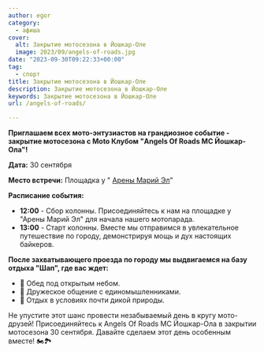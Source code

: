 ```yaml
---
author: egor
category:
  - афиша
cover:
  alt: Закрытие мотосезона в Йошкар-Оле
  image: 2023/09/angels-of-roads.jpg
date: "2023-09-30T09:22:33+00:00"
tag:
  - спорт
title: Закрытие мотосезона в Йошкар-Оле
description: Закрытие мотосезона в Йошкар-Оле
keywords: Закрытие мотосезона в Йошкар-Оле
url: /angels-of-roads/

---
```

**Приглашаем всех мото\-энтузиастов на грандиозное событие \- закрытие мотосезона с Moto Клубом "Angels Of Roads MC Йошкар-Ола"!**

**Дата:** 30 сентября

**Место встречи:** Площадка у " [Арены Марий Эл](/arena-marij-el/)"

**Расписание события:**

- **12:00** \- Сбор колонны. Присоединяйтесь к нам на площадке у "Арены Марий Эл" для начала нашего мотопарада.
- **13:00** \- Старт колонны. Вместе мы отправимся в увлекательное путешествие по городу, демонстрируя мощь и дух настоящих байкеров.

**После захватывающего проезда по городу мы выдвигаемся на базу отдыха "Шап", где вас ждет:**

- 🍔 Обед под открытым небом.
- 🤝 Дружеское общение с единомышленниками.
- 🌳 Отдых в условиях почти дикой природы.

Не упустите этот шанс провести незабываемый день в кругу мото-друзей! Присоединяйтесь к Angels Of Roads MC Йошкар-Ола в закрытии мотосезона 30 сентября. Давайте сделаем этот день особенным вместе! 🏍️🏞️
